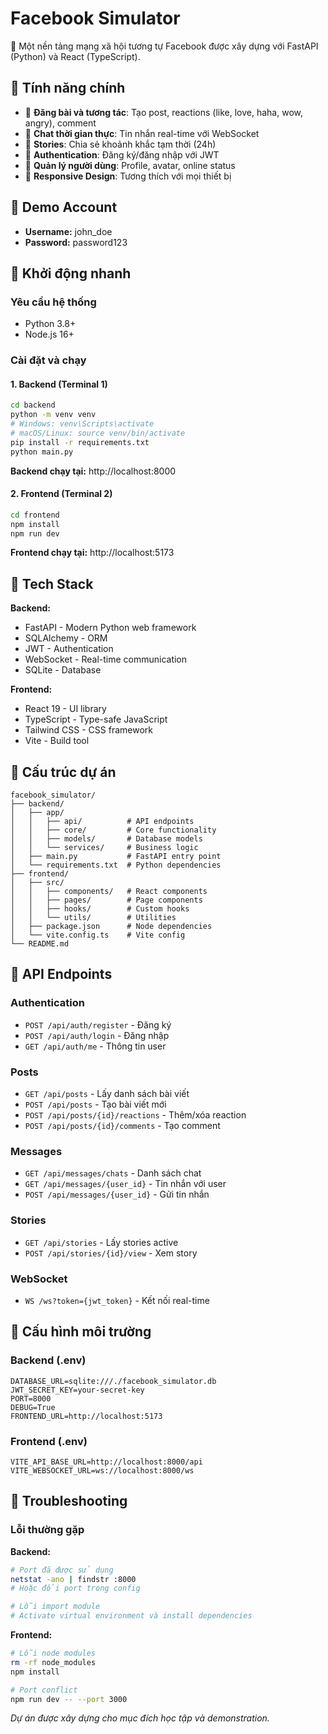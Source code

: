 # Facebook Simulator

🚀 Một nền tảng mạng xã hội tương tự Facebook được xây dựng với FastAPI (Python) và React (TypeScript).

## 🎯 Tính năng chính

- 📝 **Đăng bài và tương tác**: Tạo post, reactions (like, love, haha, wow, angry), comment
- 💬 **Chat thời gian thực**: Tin nhắn real-time với WebSocket
- 📖 **Stories**: Chia sẻ khoảnh khắc tạm thời (24h)
- 🔐 **Authentication**: Đăng ký/đăng nhập với JWT
- 👥 **Quản lý người dùng**: Profile, avatar, online status
- 📱 **Responsive Design**: Tương thích với mọi thiết bị

## 🎯 Demo Account
- **Username:** john_doe
- **Password:** password123

## 🚀 Khởi động nhanh

### Yêu cầu hệ thống
- Python 3.8+
- Node.js 16+

### Cài đặt và chạy

#### 1. Backend (Terminal 1)
```bash
cd backend
python -m venv venv
# Windows: venv\Scripts\activate
# macOS/Linux: source venv/bin/activate
pip install -r requirements.txt
python main.py
```

**Backend chạy tại:** http://localhost:8000

#### 2. Frontend (Terminal 2)
```bash
cd frontend
npm install
npm run dev
```

**Frontend chạy tại:** http://localhost:5173

## 🔧 Tech Stack

**Backend:**
- FastAPI - Modern Python web framework
- SQLAlchemy - ORM
- JWT - Authentication
- WebSocket - Real-time communication
- SQLite - Database

**Frontend:**
- React 19 - UI library
- TypeScript - Type-safe JavaScript
- Tailwind CSS - CSS framework
- Vite - Build tool

## 📂 Cấu trúc dự án

```
facebook_simulator/
├── backend/
│   ├── app/
│   │   ├── api/          # API endpoints
│   │   ├── core/         # Core functionality
│   │   ├── models/       # Database models
│   │   └── services/     # Business logic
│   ├── main.py           # FastAPI entry point
│   └── requirements.txt  # Python dependencies
├── frontend/
│   ├── src/
│   │   ├── components/   # React components
│   │   ├── pages/        # Page components
│   │   ├── hooks/        # Custom hooks
│   │   └── utils/        # Utilities
│   ├── package.json      # Node dependencies
│   └── vite.config.ts    # Vite config
└── README.md
```

## 🌟 API Endpoints

### Authentication
- `POST /api/auth/register` - Đăng ký
- `POST /api/auth/login` - Đăng nhập
- `GET /api/auth/me` - Thông tin user

### Posts
- `GET /api/posts` - Lấy danh sách bài viết
- `POST /api/posts` - Tạo bài viết mới
- `POST /api/posts/{id}/reactions` - Thêm/xóa reaction
- `POST /api/posts/{id}/comments` - Tạo comment

### Messages
- `GET /api/messages/chats` - Danh sách chat
- `GET /api/messages/{user_id}` - Tin nhắn với user
- `POST /api/messages/{user_id}` - Gửi tin nhắn

### Stories
- `GET /api/stories` - Lấy stories active
- `POST /api/stories/{id}/view` - Xem story

### WebSocket
- `WS /ws?token={jwt_token}` - Kết nối real-time

## 🔧 Cấu hình môi trường

### Backend (.env)
```env
DATABASE_URL=sqlite:///./facebook_simulator.db
JWT_SECRET_KEY=your-secret-key
PORT=8000
DEBUG=True
FRONTEND_URL=http://localhost:5173
```

### Frontend (.env)
```env
VITE_API_BASE_URL=http://localhost:8000/api
VITE_WEBSOCKET_URL=ws://localhost:8000/ws
```

## 🐛 Troubleshooting

### Lỗi thường gặp

**Backend:**
```bash
# Port đã được sử dụng
netstat -ano | findstr :8000
# Hoặc đổi port trong config

# Lỗi import module
# Activate virtual environment và install dependencies
```

**Frontend:**
```bash
# Lỗi node modules
rm -rf node_modules
npm install

# Port conflict
npm run dev -- --port 3000
```

*Dự án được xây dựng cho mục đích học tập và demonstration.*
